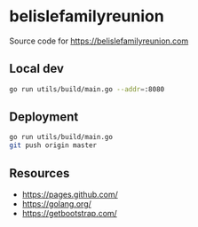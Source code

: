 # belislefamilyreunion

Source code for https://belislefamilyreunion.com

## Local dev

```sh
go run utils/build/main.go --addr=:8080
```

## Deployment

```sh
go run utils/build/main.go
git push origin master
```

## Resources

* https://pages.github.com/
* https://golang.org/
* https://getbootstrap.com/
